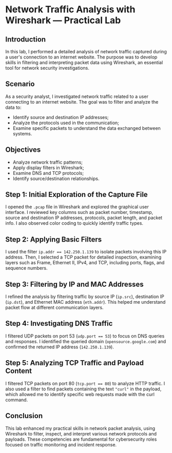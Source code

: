 # Network Traffic Analysis with Wireshark — Practical Lab

## Introduction  
In this lab, I performed a detailed analysis of network traffic captured during a user's connection to an internet website. The purpose was to develop skills in filtering and interpreting packet data using Wireshark, an essential tool for network security investigations.

## Scenario  
As a security analyst, I investigated network traffic related to a user connecting to an internet website. The goal was to filter and analyze the data to:

- Identify source and destination IP addresses;  
- Analyze the protocols used in the communication;  
- Examine specific packets to understand the data exchanged between systems.

## Objectives  
- Analyze network traffic patterns;  
- Apply display filters in Wireshark;  
- Examine DNS and TCP protocols;  
- Identify source/destination relationships.

## Step 1: Initial Exploration of the Capture File  
I opened the `.pcap` file in Wireshark and explored the graphical user interface. I reviewed key columns such as packet number, timestamp, source and destination IP addresses, protocols, packet length, and packet info. I also observed color coding to quickly identify traffic types.

## Step 2: Applying Basic Filters  
I used the filter `ip.addr == 142.250.1.139` to isolate packets involving this IP address. Then, I selected a TCP packet for detailed inspection, examining layers such as Frame, Ethernet II, IPv4, and TCP, including ports, flags, and sequence numbers.

## Step 3: Filtering by IP and MAC Addresses  
I refined the analysis by filtering traffic by source IP (`ip.src`), destination IP (`ip.dst`), and Ethernet MAC address (`eth.addr`). This helped me understand packet flow at different communication layers.

## Step 4: Investigating DNS Traffic  
I filtered UDP packets on port 53 (`udp.port == 53`) to focus on DNS queries and responses. I identified the queried domain (`opensource.google.com`) and confirmed the returned IP address (`142.250.1.139`).

## Step 5: Analyzing TCP Traffic and Payload Content  
I filtered TCP packets on port 80 (`tcp.port == 80`) to analyze HTTP traffic. I also used a filter to find packets containing the text `"curl"` in the payload, which allowed me to identify specific web requests made with the curl command.

## Conclusion  
This lab enhanced my practical skills in network packet analysis, using Wireshark to filter, inspect, and interpret various network protocols and payloads. These competencies are fundamental for cybersecurity roles focused on traffic monitoring and incident response.
